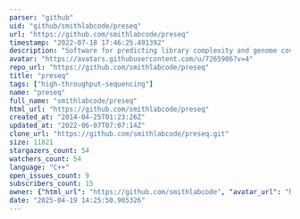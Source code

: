 ```yaml
---
parser: "github"
uid: "github/smithlabcode/preseq"
url: "https://github.com/smithlabcode/preseq"
timestamp: "2022-07-18 17:46:25.491392"
description: "Software for predicting library complexity and genome coverage in high-throughput sequencing."
avatar: "https://avatars.githubusercontent.com/u/7265986?v=4"
repo_url: "https://github.com/smithlabcode/preseq"
title: "preseq"
tags: ["high-throughput-sequencing"]
name: "preseq"
full_name: "smithlabcode/preseq"
html_url: "https://github.com/smithlabcode/preseq"
created_at: "2014-04-25T01:23:26Z"
updated_at: "2022-06-07T07:07:14Z"
clone_url: "https://github.com/smithlabcode/preseq.git"
size: 11821
stargazers_count: 54
watchers_count: 54
language: "C++"
open_issues_count: 9
subscribers_count: 15
owner: {"html_url": "https://github.com/smithlabcode", "avatar_url": "https://avatars.githubusercontent.com/u/7265986?v=4", "login": "smithlabcode", "type": "Organization"}
date: "2025-04-19 14:25:50.905326"
---
```

